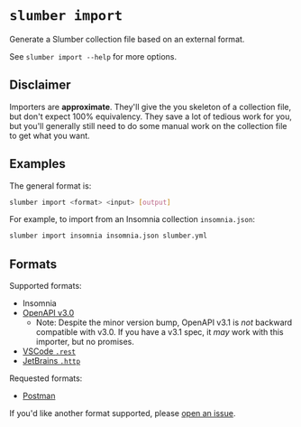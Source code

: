 # `slumber import`

Generate a Slumber collection file based on an external format.

See `slumber import --help` for more options.

## Disclaimer

Importers are **approximate**. They'll give the you skeleton of a collection file, but don't expect 100% equivalency. They save a lot of tedious work for you, but you'll generally still need to do some manual work on the collection file to get what you want.

## Examples

The general format is:

```sh
slumber import <format> <input> [output]
```

For example, to import from an Insomnia collection `insomnia.json`:

```sh
slumber import insomnia insomnia.json slumber.yml
```

## Formats

Supported formats:

- Insomnia
- [OpenAPI v3.0](https://spec.openapis.org/oas/v3.0.3)
  - Note: Despite the minor version bump, OpenAPI v3.1 is _not_ backward compatible with v3.0. If you have a v3.1 spec, it _may_ work with this importer, but no promises.
- [VSCode `.rest`](https://github.com/Huachao/vscode-restclient)
- [JetBrains `.http`](https://www.jetbrains.com/help/idea/http-client-in-product-code-editor.html)

Requested formats:

- [Postman](https://github.com/LucasPickering/slumber/issues/417)

If you'd like another format supported, please [open an issue](https://github.com/LucasPickering/slumber/issues/new).
